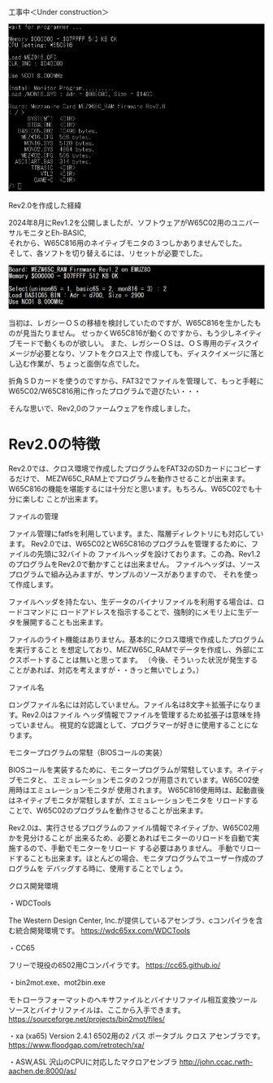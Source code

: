 工事中＜Under construction＞

![photo 1](photo/Rev2.0_Opening.png)

Rev2.0を作成した経緯

2024年8月にRev1.2を公開しましたが、ソフトウェアがW65C02用のユニバーサルモニタとEh-BASIC,<br>
それから、W65C816用のネイティブモニタの３つしかありませんでした。<br>
そして、各ソフトを切り替えるには、リセットが必要でした。<br>

![photo 2](photo/Rev1.2.png)

当初は、レガシーＯＳの移植を検討していたのですが、W65C816を生かしたものが見当たりません。
せっかくW65C816が動くのですから、もう少しネイティブモードで動くものが欲しい。
また、レガシーＯＳは、ＯＳ専用のディスクイメージが必要となり、ソフトをクロス上で
作成しても、ディスクイメージに落とし込む作業が、ちょっと面倒な点でした。

折角ＳＤカードを使うのですから、FAT32でファイルを管理して、もっと手軽に
W65C02/W65C816用に作ったプログラムで遊びたい・・・

そんな思いで、Rev2,0のファームウェアを作成しました。

# Rev2.0の特徴

Rev2.0では、クロス環境で作成したプログラムをFAT32のSDカードにコピーするだけで、
MEZW65C_RAM上でプログラムを動作させることが出来ます。
W65C816の機能を堪能するには十分だと思います。もちろん、W65C02でも十分に楽しむ
ことが出来ます。

ファイルの管理

ファイル管理にfatfsを利用しています。また、階層ディレクトリにも対応しています。
Rev2.0では、W65C02とW65C816のプログラムを管理するために、ファイルの先頭に32バイトの
ファイルヘッダを設けております。この為、Rev1.2のプログラムをRev2.0で動かすことは出来ません。
ファイルヘッダは、ソースプログラムで組み込みますが、サンプルのソースがありますので、
それを使って作成します。

ファイルヘッダを持たない、生データのバイナリファイルを利用する場合は、ロードコマンドに
ロードアドレスを指示することで、強制的にメモリ上に生データを展開することも出来ます。

ファイルのライト機能はありません。基本的にクロス環境で作成したプログラムを実行すること
を想定しており、MEZW65C_RAMでデータを作成し、外部にエクスポートすることは無いと思ってます。
（今後、そういった状況が発生することがあれば、対応を考えますが・・きっと無いでしょう。）

ファイル名

ロングファイル名には対応していません。ファイル名は8文字＋拡張子になります。Rev2.0はファイル
ヘッダ情報でファイルを管理するため拡張子は意味を持っていません。
視覚的な認識として、プログラマーが好きに使用することになります。


モニタープログラムの常駐（BIOSコールの実装）

BIOSコールを実装するために、モニタープログラムが常駐しています。ネイティブモニタと、
エミュレーションモニタの２つが用意されています。W65C02使用時はエミュレーションモニタが
使用されます。
W65C816使用時は、起動直後はネイティブモニタが常駐しますが、エミュレーションモニタを
リロードすることで、W65C02のプログラムを動作させることが出来ます。

Rev2.0は、実行させるプログラムのファイル情報でネイティブか、W65C02用かを見分けることが
出来るため、必要とあればモニターのリロードを自動で実施するので、手動でモニターをリロード
する必要はありません。
手動でリロードすることも出来ます。ほとんどの場合、モニタプログラムでユーザー作成のプログラムを
デバッグする時に、使用することでしょう。

クロス開発環境

・WDCTools

The Western Design Center, Inc.が提供しているアセンブラ、cコンパイラを含む統合開発環境です。
https://wdc65xx.com/WDCTools

・CC65

フリーで現役の6502用Cコンパイラです。
https://cc65.github.io/

・bin2mot.exe、mot2bin.exe

モトローラフォーマットのヘキサファイルとバイナリファイル相互変換ツール
ソースとバイナリファイルは、ここから入手できます。
https://sourceforge.net/projects/bin2mot/files/

・xa (xa65) Version 2.4.1 
6502用の2 パス ポータブル クロス アセンブラです。
https://www.floodgap.com/retrotech/xa/

・ASW,ASL
沢山のCPUに対応したマクロアセンブラ
http://john.ccac.rwth-aachen.de:8000/as/
